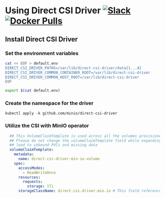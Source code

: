 # Using Direct CSI Driver [![Slack](https://slack.min.io/slack?type=svg)](https://slack.min.io) [![Docker Pulls](https://img.shields.io/docker/pulls/minio/k8s-operator.svg?maxAge=604800)](https://hub.docker.com/r/minio/k8s-operator)

## Install Direct CSI Driver

### Set the environment variables

```sh
cat << EOF > default.env
DIRECT_CSI_DRIVER_PATHS=/var/lib/direct-csi-driver/data{1...4}
DIRECT_CSI_DRIVER_COMMON_CONTAINER_ROOT=/var/lib/direct-csi-driver
DIRECT_CSI_DRIVER_COMMON_HOST_ROOT=/var/lib/direct-csi-driver
EOF

export $(cat default.env)
```

### Create the namespace for the driver
```
kubectl apply -k github.com/minio/direct-csi-driver
```

### Utilize the CSI with MinIO operator

```yaml
  ## This VolumeClaimTemplate is used across all the volumes provisioned for MinIO cluster.
  ## Please do not change the volumeClaimTemplate field while expanding the cluster, this may
  ## lead to unbound PVCs and missing data
  volumeClaimTemplate:
    metadata:
      name: direct-csi-driver-min-io-volume
    spec:
      accessModes:
        - ReadWriteOnce
      resources:
        requests:
          storage: 1Ti
      storageClassName: direct.csi.driver.min.io # This field references the existing StorageClass
```
